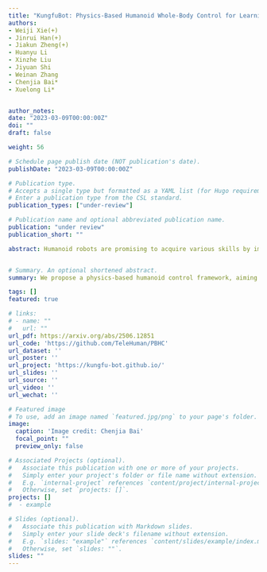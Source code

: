 ```yaml
---
title: "KungfuBot: Physics-Based Humanoid Whole-Body Control for Learning Highly-Dynamic Skills"
authors:
- Weiji Xie(+)
- Jinrui Han(+)
- Jiakun Zheng(+)
- Huanyu Li
- Xinzhe Liu
- Jiyuan Shi
- Weinan Zhang
- Chenjia Bai*
- Xuelong Li*


author_notes:
date: "2023-03-09T00:00:00Z"
doi: ""
draft: false

weight: 56

# Schedule page publish date (NOT publication's date).
publishDate: "2023-03-09T00:00:00Z"

# Publication type.
# Accepts a single type but formatted as a YAML list (for Hugo requirements).
# Enter a publication type from the CSL standard.
publication_types: ["under-review"]

# Publication name and optional abbreviated publication name.
publication: "under review"
publication_short: ""

abstract: Humanoid robots are promising to acquire various skills by imitating human behaviors. However, existing algorithms are only capable of tracking smooth, low-speed human motions, even with delicate reward and curriculum design. This paper presents a physics-based humanoid control framework, aiming to master highly-dynamic human behaviors such as Kungfu and dancing through multi-steps motion processing and adaptive motion tracking. For motion processing, we design a pipeline to extract, filter out, correct, and retarget motions, while ensuring compliance with physical constraints to the maximum extent. For motion imitation, we formulate a bi-level optimization problem to dynamically adjust the tracking accuracy tolerance based on the current tracking error, creating an adaptive curriculum mechanism. We further construct an asymmetric actor-critic framework for policy training. In experiments, we train whole-body control policies to imitate a set of highly-dynamic motions. Our method achieves significantly lower tracking errors than existing approaches and is successfully deployed on the Unitree G1 robot, demonstrating stable and expressive behaviors.


# Summary. An optional shortened abstract.
summary: We propose a physics-based humanoid control framework, aiming to master highly-dynamic human behaviors such as Kungfu and dancing through multi-steps motion processing and adaptive motion tracking.

tags: []
featured: true

# links:
# - name: ""
#   url: ""
url_pdf: https://arxiv.org/abs/2506.12851
url_code: 'https://github.com/TeleHuman/PBHC'
url_dataset: ''
url_poster: ''
url_project: 'https://kungfu-bot.github.io/'
url_slides: ''
url_source: ''
url_video: ''
url_wechat: ''

# Featured image
# To use, add an image named `featured.jpg/png` to your page's folder. 
image:
  caption: 'Image credit: Chenjia Bai'
  focal_point: ""
  preview_only: false

# Associated Projects (optional).
#   Associate this publication with one or more of your projects.
#   Simply enter your project's folder or file name without extension.
#   E.g. `internal-project` references `content/project/internal-project/index.md`.
#   Otherwise, set `projects: []`.
projects: []
#  - example

# Slides (optional).
#   Associate this publication with Markdown slides.
#   Simply enter your slide deck's filename without extension.
#   E.g. `slides: "example"` references `content/slides/example/index.md`.
#   Otherwise, set `slides: ""`.
slides: ""
---
```

